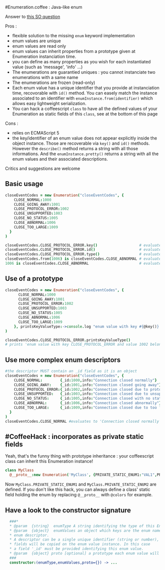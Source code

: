 
#Enumeration.coffee : Java-like enum

Answer to [this SO question](http://stackoverflow.com/questions/9369780/coffeescript-and-enum-values)  

Pros : 
* flexible solution to the missing `enum` keyword implementation
* enum values are unique
* enum values are read only
* enum values can inherit properties from a prototype given at Enumeration instanciation time. 
* you can define as many properties as you wish for each instantiated value (such as 'message', 'info' ...)
* The enumerations are guarantied uniques : you cannot instanciate two enumerations with a same name
* The enumerations are frozen (read-only)
* Each enum value has a unique identifier that you provide at instanciation time, recovorable with `id()` method. You can easely match the instance associated to an identifier with `enumInstance.from(identifier)` which allows easy lightweight serialization.
* You can hack a coffeescript `class` to have all the defined values of your Enumeration as static fields of this `class`, see at the bottom of this page

Cons :
* relies on ECMAScript 5 
* the key/identifier of an enum value does not appear explicitly inside the object instance. Those are recoverable via `key()` and `id()` methods. However the `describe()` method returns a string with all those informations. And the `enumInstance.pretty()` returns a string with all the enum values and their associated descriptions.

Critics and suggestions are welcome

## Basic usage

```coffeescript
closeEventCodes = new Enumeration("closeEventCodes", {
    CLOSE_NORMAL:1000
    CLOSE_GOING_AWAY:1001
    CLOSE_PROTOCOL_ERROR:1002
    CLOSE_UNSUPPORTED:1003
    CLOSE_NO_STATUS:1005
    CLOSE_ABNORMAL:1006
    CLOSE_TOO_LARGE:1009
  }
)
```
```coffeescript
closeEventCodes.CLOSE_PROTOCOL_ERROR.key()                   # evaluates to 'CLOSE_PROTOCOL_ERROR'  
closeEventCodes.CLOSE_PROTOCOL_ERROR.id()                    # evaluates to 1002  
closeEventCodes.CLOSE_PROTOCOL_ERROR.type()                  # evaluates to 'closeEventCodes'  
closeEventCodes.from(1006) is closeEventCodes.CLOSE_ABNORMAL # evaluates to true
1006 is closeEventCodes.CLOSE_ABNORMAL                       # evaluates to false
```

## Use of a prototype

```coffeescript
closeEventCodes = new Enumeration("closeEventCodes", {
      CLOSE_NORMAL:1000
      CLOSE_GOING_AWAY:1001
      CLOSE_PROTOCOL_ERROR:1002
      CLOSE_UNSUPPORTED:1003
      CLOSE_NO_STATUS:1005
      CLOSE_ABNORMAL:1006
      CLOSE_TOO_LARGE:1009
    }, printsKeyValueType:->console.log "enum value with key #{@key()} and value #{@id()} belonging to instance #{@type()} of Class Enumeration"
)
```
```coffeescript
closeEventCodes.CLOSE_PROTOCOL_ERROR.printsKeyValueType() 
# prints 'enum value with key CLOSE_PROTOCOL_ERROR and value 1002 belonging to instance closeEventCodes of Class Enumeration'
```
## Use more complex enum descriptors
```coffeescript
#the descriptor MUST contain an _id field as it is an object
closeEventCodes = new Enumeration("closeEventCodes", {
    CLOSE_NORMAL:        {_id:1000,info:"Connection closed normally"}
    CLOSE_GOING_AWAY:    {_id:1001,info:"Connection closed going away"}
    CLOSE_PROTOCOL_ERROR:{_id:1002,info:"Connection closed due to protocol error"}
    CLOSE_UNSUPPORTED:   {_id:1003,info:"Connection closed due to unsupported operation"}
    CLOSE_NO_STATUS:     {_id:1005,info:"Connection closed with no status"}
    CLOSE_ABNORMAL:      {_id:1006,info:"Connection closed abnormally"}
    CLOSE_TOO_LARGE:     {_id:1009,info:"Connection closed due to too large packet"}
  }
)
closeEventCodes.CLOSE_NORMAL #evaluates to 'Connection closed normally'
```

## #CoffeeHack : incorporates as private static fields
Yeah, that's the funny thing with prototype inheritance : your coffeescript class can inherit this Enumeration instance!

```coffeescript
class MyClass
  @__proto__:new Enumeration('MyClass', {PRIVATE_STATIC_ENUM1:"VAL1",PRIVATE_STATIC_ENUM2:"VAL2"})
```
Now `MyClass.PRIVATE_STATIC_ENUM1` and `MyClass.PRIVATE_STATIC_ENUM2` are defined.
If you don't like this hack, you can always define a class' static field holding the enum by replacing `@__proto__` with `@colors` for example. 

## Have a look to the constructor signature
```coffeescript
  ###*
  * @param  {string}  enumType A string identifying the type of this Enumeration instance
  * @param  {object}  enumValues an object which keys are the enum names, and values are 
  * enum descriptor.
  * A descriptor can be a single unique identifier (string or number),  or an object whose 
  * fields will be copied on the enum value instance. In this case
  * a field '_id' must be provided identifying this enum value.
  * @param  {object} proto [optional] a prototype each enum value will inherit from
  ###
  constructor:(enumType,enumValues,proto={}) -> ...
```
